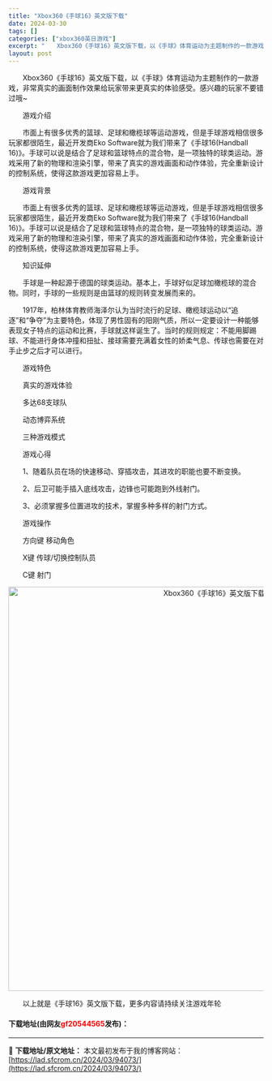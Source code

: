 ```yaml
---
title: "Xbox360《手球16》英文版下载"
date: 2024-03-30
tags: []
categories: ["xbox360英日游戏"]
excerpt: "　　Xbox360《手球16》英文版下载，以《手球》体育运动为主题制作的一款游戏，非常真实的画面制作效果给玩家带来更真实的体验感受。感兴趣的玩家不要错过哦~ 　　游戏介绍 　　市面上有很多优秀的篮球、足球和橄榄球等运动游戏，但是手球游戏相信很多玩家都很陌生，最近开发商Eko Software就为我们&hellip;"
layout: post
---
```


 <p>　　Xbox360《手球16》英文版下载，以《手球》体育运动为主题制作的一款游戏，非常真实的画面制作效果给玩家带来更真实的体验感受。感兴趣的玩家不要错过哦~</p> <p>　　游戏介绍</p> <p>　　市面上有很多优秀的篮球、足球和橄榄球等运动游戏，但是手球游戏相信很多玩家都很陌生，最近开发商Eko Software就为我们带来了《手球16(Handball 16)》。手球可以说是结合了足球和篮球特点的混合物，是一项独特的球类运动。游戏采用了新的物理和渲染引擎，带来了真实的游戏画面和动作体验，完全重新设计的控制系统，使得这款游戏更加容易上手。</p> <p>　　游戏背景</p> <p>　　市面上有很多优秀的篮球、足球和橄榄球等运动游戏，但是手球游戏相信很多玩家都很陌生，最近开发商Eko Software就为我们带来了《手球16(Handball 16)》。手球可以说是结合了足球和篮球特点的混合物，是一项独特的球类运动。游戏采用了新的物理和渲染引擎，带来了真实的游戏画面和动作体验，完全重新设计的控制系统，使得这款游戏更加容易上手。</p> <p>　　知识延伸</p> <p>　　手球是一种起源于德国的球类运动。基本上，手球好似足球加橄榄球的混合物。同时，手球的一些规则是由篮球的规则转变发展而来的。</p> <p>　　1917年，柏林体育教师海泽尔认为当时流行的足球、橄榄球运动以&ldquo;追逐&rdquo;和&ldquo;争夺&rdquo;为主要特色，体现了男性固有的阳刚气质，所以一定要设计一种能够表现女子特点的运动和比赛，手球就这样诞生了。当时的规则规定：不能用脚踢球、不能进行身体冲撞和扭扯、接球需要充满着女性的娇柔气息、传球也需要在对手止步之后才可以进行。</p> <p>　　游戏特色</p> <p>　　真实的游戏体验</p> <p>　　多达68支球队</p> <p>　　动态博弈系统</p> <p>　　三种游戏模式</p> <p>　　游戏心得</p> <p>　　1、随着队员在场的快速移动、穿插攻击，其进攻的职能也要不断变换。</p> <p>　　2、后卫可能手插入底线攻击，边锋也可能跑到外线射门。</p> <p>　　3、必须掌握多位置进攻的技术，掌握多种多样的射门方式。</p> <p>　　游戏操作</p> <p>　　方向键 移动角色</p> <p>　　X键 传球/切换控制队员</p> <p>　　C键 射门</p> <p align="center"><img align="" border="0" src="https://lad.sfcrom.cn/wp-content/uploads/2024/03/20240330_6607d59c2962c.jpg" width="797" alt="Xbox360《手球16》英文版下载" /></p> <p>　　以上就是《手球16》英文版下载，更多内容请持续关注游戏年轮</p> <p><h4>下载地址(由网友<font color="red">gf20544565</font>发布)：</h4></p> 

---
📖 **下载地址/原文地址：** 本文最初发布于我的博客网站：[https://lad.sfcrom.cn/2024/03/94073/](https://lad.sfcrom.cn/2024/03/94073/)
